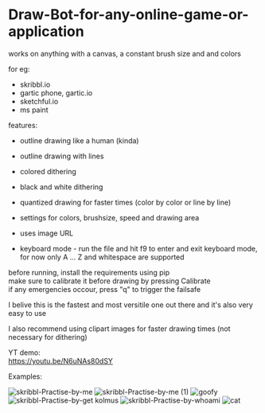 # Draw-Bot-for-any-online-game-or-application
works on anything with a canvas, a constant brush size and and colors

for eg:
* skribbl.io
* gartic phone, gartic.io
* sketchful.io
* ms paint

features:
* outline drawing like a human (kinda)
* outline drawing with lines
* colored dithering
* black and white dithering
* quantized drawing for faster times (color by color or line by line)
* settings for colors, brushsize, speed and drawing area
* uses image URL

* keyboard mode - run the file and hit f9 to enter and exit keyboard mode, for now only A ... Z and whitespace are supported

before running, install the requirements using pip\
make sure to calibrate it before drawing by pressing Calibrate\
if any emergencies occour, press "q" to trigger the failsafe

I belive this is the fastest and most versitile one out there and it's also very easy to use

I also recommend using clipart images for faster drawing times (not necessary for dithering)

YT demo:\
https://youtu.be/N6uNAs80dSY

Examples:

![skribbl-Practise-by-me ](https://user-images.githubusercontent.com/108233076/179418688-babc824a-0f97-42b0-80a1-37c2b8d6a241.gif)
![skribbl-Practise-by-me  (1)](https://user-images.githubusercontent.com/108233076/179418846-23bc80ea-5489-4792-a794-7a7429d4ec71.gif)
![goofy](https://user-images.githubusercontent.com/108233076/175929283-a5b94884-7071-4211-a84e-f5b2f5f4beb6.gif)
![skribbl-Practise-by-get kolmus](https://user-images.githubusercontent.com/108233076/178114034-246d8fd7-6e62-4751-8d0a-1335f292f1d4.gif)
![skribbl-Practise-by-whoami](https://user-images.githubusercontent.com/108233076/178746472-2af700ae-4e46-495d-a479-ad28579a032c.gif)
![cat](https://user-images.githubusercontent.com/108233076/181997267-e1d9c9f9-00ac-4ea7-831e-9c5248c2bdfd.gif)
